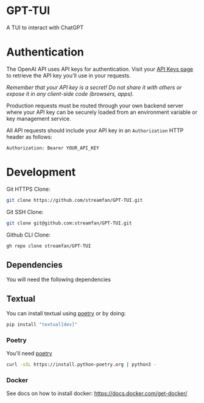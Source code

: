 # GPT-TUI
A TUI to interact with ChatGPT

# Authentication

The OpenAI API uses API keys for authentication. Visit your [API Keys page](https://platform.openai.com/account/api-keys) to retrieve the API key you'll use in your requests.

*Remember that your API key is a secret! Do not share it with others or expose it in any client-side code (browsers, apps).*

Production requests must be routed through your own backend server where your API key can be securely loaded from an environment variable or key management service.

All API requests should include your API key in an `Authorization` HTTP header as follows:
```
Authorization: Bearer YOUR_API_KEY
```

# Development

Git HTTPS Clone:
```BASH
git clone https://github.com/streamfan/GPT-TUI.git
```

Git SSH Clone:
```BASH
git clone git@github.com:streamfan/GPT-TUI.git
```

Github CLI Clone:
```BASH
gh repo clone streamfan/GPT-TUI
```

## Dependencies

You will need the following dependencies

## Textual

You can install textual using [poetry]() or by doing:
```BASH
pip install "textual[dev]"
```

### Poetry

You'll need [poetry]()

```BASH
curl -sSL https://install.python-poetry.org | python3 -
```

### Docker

See docs on how to install docker:
https://docs.docker.com/get-docker/